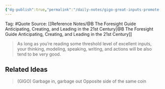 ```yaml
---
{"dg-publish":true,"permalink":"/daily-notes/gigo-great-inputs-promote-great-outputs/"}
---
```



Tag: #Quote 
Source: [[Reference Notes/@B The Foresight Guide Anticipating, Creating, and Leading in the 21st Century\|@B The Foresight Guide Anticipating, Creating, and Leading in the 21st Century]]

> As long as you’re reading some threshold level of excellent inputs, your thinking, modeling, speaking, writing, and actions will be also tend to be very good.

## Related Ideas
> (GIGO) Garbage in, garbage out 
Opposite side of the same coin